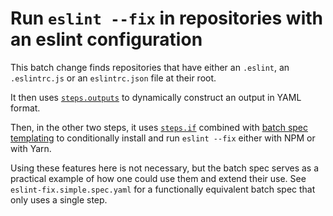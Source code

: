 # Run `eslint --fix` in repositories with an eslint configuration

This batch change finds repositories that have either an `.eslint`, an
`.eslintrc.js` or an `eslintrc.json` file at their root.

It then uses
[`steps.outputs`](https://docs.sourcegraph.com/batch_changes/references/batch_spec_yaml_reference#steps-outputs)
to dynamically construct an output in YAML format.

Then, in the other two steps, it uses
[`steps.if`](https://docs.sourcegraph.com/batch_changes/references/batch_spec_yaml_reference#steps-if)
combined with [batch spec
templating](https://docs.sourcegraph.com/batch_changes/references/batch_spec_templating)
to conditionally install and run `eslint --fix` either with NPM or with Yarn.

Using these features here is not necessary, but the batch spec serves as a
practical example of how one could use them and extend their use. See
`eslint-fix.simple.spec.yaml` for a functionally equivalent batch spec that only
uses a single step.
